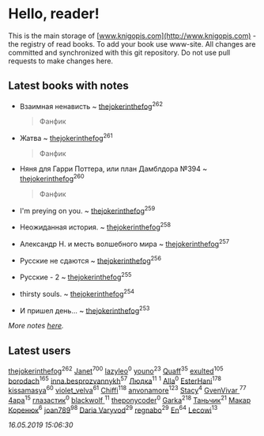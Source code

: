 # Hello, reader!
This is the main storage of [www.knigopis.com](http://www.knigopis.com) - the registry of read books.
To add your book use www-site. All changes are committed and synchronized with this git repository.
Do not use pull requests to make changes here.


## Latest books with notes
* Взаимная ненависть ~ [thejokerinthefog](users/317/317244423-vkontakte)<sup>262</sup>
    > Фанфик

* Жатва ~ [thejokerinthefog](users/317/317244423-vkontakte)<sup>261</sup>
    > Фанфик

* Няня для Гарри Поттера, или план Дамблдора №394 ~ [thejokerinthefog](users/317/317244423-vkontakte)<sup>260</sup>
    > Фанфик

* I'm preying on you. ~ [thejokerinthefog](users/317/317244423-vkontakte)<sup>259</sup>

* Неожиданная история. ~ [thejokerinthefog](users/317/317244423-vkontakte)<sup>258</sup>

* Александр Н. и месть волшебного мира ~ [thejokerinthefog](users/317/317244423-vkontakte)<sup>257</sup>

* Русские не сдаются ~ [thejokerinthefog](users/317/317244423-vkontakte)<sup>256</sup>

* Русские - 2 ~ [thejokerinthefog](users/317/317244423-vkontakte)<sup>255</sup>

* thirsty souls. ~ [thejokerinthefog](users/317/317244423-vkontakte)<sup>254</sup>

* И пришел день... ~ [thejokerinthefog](users/317/317244423-vkontakte)<sup>253</sup>


_More notes [here](latest_books_with_notes.md)._


## Latest users
[thejokerinthefog](users/317/317244423-vkontakte)<sup>262</sup> 
[Janet](users/108/108113656204404967440-google)<sup>700</sup> 
[lazyleo](users/116/116845519572391639637-google)<sup>0</sup> 
[youno](users/302/302928912-vkontakte)<sup>23</sup> 
[Quaff](users/122/12267158-vkontakte)<sup>35</sup> 
[exulted](users/100/100599204551896265722-google)<sup>105</sup> 
[borodach](users/157/15706320-vkontakte)<sup>165</sup> 
[inna.besprozvannykh](users/733/73323849-yandex)<sup>57</sup> 
[Людка](users/111/111038749-vkontakte)<sup>11</sup> 
[](users/114/114792281744850455512-google)<sup>1</sup> 
[Alla](users/103/103352250712959229257-google)<sup>0</sup> 
[EsterHani](users/305/30558181-vkontakte)<sup>178</sup> 
[kissamasya](users/684/68439978-vkontakte)<sup>60</sup> 
[violet_velva](users/116/116961712580551399099-google)<sup>61</sup> 
[Chiffi](users/105/105831994080785626680-google)<sup>118</sup> 
[anvonamore](users/595/5957175-vkontakte)<sup>123</sup> 
[Stacy](users/309/30902475-vkontakte)<sup>4</sup> 
[GvenVivar ](users/158/158266434925901-facebook)<sup>77</sup> 
[4apa](users/117/117392596378069249667-google)<sup>15</sup> 
[глазастик](users/115/115257673890455357280-google)<sup>0</sup> 
[blackwolf ](users/236/236639644-vkontakte)<sup>11</sup> 
[theponycoder](users/195/195144442-vkontakte)<sup>0</sup> 
[Garka](users/115/115753719718250012620-google)<sup>218</sup> 
[Таньчик](users/209/2096581563762610-facebook)<sup>21</sup> 
[Макар Коренюк](users/126/126368737-vkontakte)<sup>6</sup> 
[joan789](users/240/2401650-vkontakte)<sup>98</sup> 
[Daria Varyvod](users/829/829893410524253-facebook)<sup>29</sup> 
[regnabo](users/870/870059322-yandex)<sup>29</sup> 
[En](users/333/333646551-vkontakte)<sup>64</sup> 
[Lecowi](users/521/521873425-vkontakte)<sup>13</sup> 


_16.05.2019 15:06:30_
